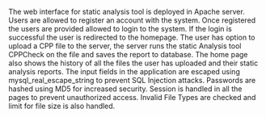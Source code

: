The web interface for static analysis tool is deployed in Apache server. Users are allowed to register an account with the system. Once registered the users are provided allowed to login to the system. If the login is successful the user is redirected to the homepage. The user has option to upload a CPP file to the server, the server runs the static Analysis tool CPPCheck on the file and saves the report to database. The home page also shows the history of all the files the user has uploaded and their static analysis reports.
The input fields in the application are escaped using mysql_real_escape_string to prevent SQL Injection attacks. Passwords are hashed using MD5 for increased security. Session is handled in all the pages to prevent unauthorized access. Invalid File Types are checked and limit for file size is also handled.

